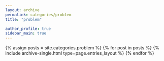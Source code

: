 ```yaml
---
layout: archive
permalink: categories/problem
title: "problem"

author_profile: true
sidebar_main: true
---
```


{% assign posts = site.categories.problem %}
{% for post in posts %} {% include archive-single.html type=page.entries_layout %} {% endfor %}